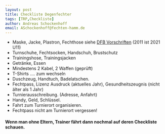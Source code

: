 ```yaml
---
layout: post
title: Checkliste Degenfechter 
tags: [TRP,Checkliste] 
author: Andreas Schockenhoff 
email: ASchockenhoff@fechten-hamm.de
---
```

<!--- Tags Ideen Degen,Checklisten --->

* Maske, Jacke, Plastron, Fechthose siehe [DFB Vorschriften](http://www.fechten.org/fileadmin/user_upload/Ausruestungsvorschriften_DFB__ab_01.08.2020.pdf) (2011 ist 2021 U11)
* Turnschuhe, Fechtsocken, Handschuh, Brustschutz
* Trainingshose, Trainingsjacken
* Getränke, Essen
* Mindestens 2 Kabel, 2 Waffen (geprüft)
* T-Shirts .... zum wechseln
* Duschzeug, Handtuch, Badelatschen.
* Fechtpass, Lizenz Ausdruck (aktuelles Jahr), Gesundheitszeugnis (nicht älter als 1 Jahr)
* Turnierausschreibung. (Adresse, Anfahrt)
* Handy, Geld, Schlüssel.
* Fahrt zum Turnierort organisieren.
* Fechtpass nicht am Turnierort vergessen!

#### Wenn man ohne Eltern, Trainer fährt dann nochmal auf deren Checkliste schauen.
